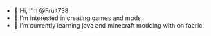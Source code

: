 - 👋 Hi, I’m @Fruit738
- 👀 I’m interested in creating games and mods
- 🌱 I’m currently learning java and minecraft modding with on fabric.


<!---
Fruit738/Fruit738 is a ✨ special ✨ repository because its `README.md` (this file) appears on your GitHub profile.
You can click the Preview link to take a look at your changes.
--->
